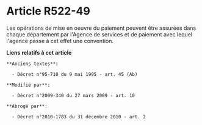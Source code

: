 # Article R522-49

Les opérations de mise en oeuvre du paiement peuvent être assurées dans chaque département par           l'Agence de services
et de paiement avec lequel l'agence passe à cet effet une convention.

**Liens relatifs à cet article**

	**Anciens textes**:

	  - Décret n°95-710 du 9 mai 1995 - art. 45 (Ab)

	**Modifié par**:

	  - Décret n°2009-340 du 27 mars 2009 - art. 10

	**Abrogé par**:

	  - Décret n°2010-1783 du 31 décembre 2010 - art. 2
